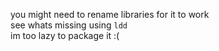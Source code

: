 you might need to rename libraries for it to work <br>
see whats missing using `ldd` <br>
im too lazy to package it :(
